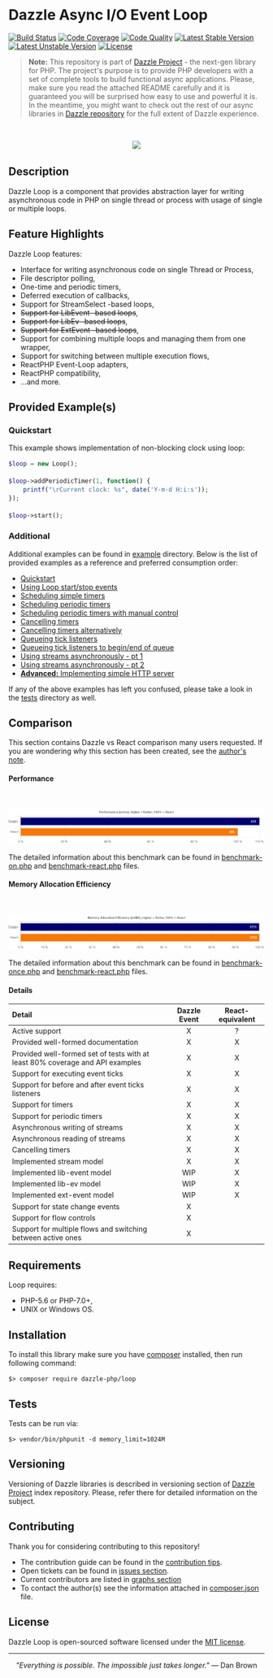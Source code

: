 # Dazzle Async I/O Event Loop

[![Build Status](https://travis-ci.org/dazzle-php/loop.svg)](https://travis-ci.org/dazzle-php/loop)
[![Code Coverage](https://scrutinizer-ci.com/g/dazzle-php/loop/badges/coverage.png?b=master)](https://scrutinizer-ci.com/g/dazzle-php/loop/?branch=master)
[![Code Quality](https://scrutinizer-ci.com/g/dazzle-php/loop/badges/quality-score.png?b=master)](https://scrutinizer-ci.com/g/dazzle-php/loop/?branch=master)
[![Latest Stable Version](https://poser.pugx.org/dazzle-php/loop/v/stable)](https://packagist.org/packages/dazzle-php/loop) 
[![Latest Unstable Version](https://poser.pugx.org/dazzle-php/loop/v/unstable)](https://packagist.org/packages/dazzle-php/loop) 
[![License](https://poser.pugx.org/dazzle-php/loop/license)](https://packagist.org/packages/dazzle-php/loop/license)

> **Note:** This repository is part of [Dazzle Project](https://github.com/dazzle-php/dazzle) - the next-gen library for PHP. The project's purpose is to provide PHP developers with a set of complete tools to build functional async applications. Please, make sure you read the attached README carefully and it is guaranteed you will be surprised how easy to use and powerful it is. In the meantime, you might want to check out the rest of our async libraries in [Dazzle repository](https://github.com/dazzle-php) for the full extent of Dazzle experience.

<br>
<p align="center">
<img src="https://raw.githubusercontent.com/dazzle-php/dazzle/master/media/dazzle-x125.png" />
</p>

## Description

Dazzle Loop is a component that provides abstraction layer for writing asynchronous code in PHP on single thread or process with usage of single or multiple loops.

## Feature Highlights

Dazzle Loop features:

* Interface for writing asynchronous code on single Thread or Process,
* File descriptor polling,
* One-time and periodic timers,
* Deferred execution of callbacks,
* Support for StreamSelect -based loops,
* ~~Support for LibEvent -based loops~~,
* ~~Support for LibEv -based loops~~,
* ~~Support for ExtEvent -based loops~~,
* Support for combining multiple loops and managing them from one wrapper,
* Support for switching between multiple execution flows,
* ReactPHP Event-Loop adapters,
* ReactPHP compatibility,
* ...and more.

## Provided Example(s)

### Quickstart

This example shows implementation of non-blocking clock using loop:

```php
$loop = new Loop();

$loop->addPeriodicTimer(1, function() {
    printf("\rCurrent clock: %s", date('Y-m-d H:i:s'));
});

$loop->start();
```

### Additional

Additional examples can be found in [example](https://github.com/dazzle-php/loop/tree/master/example) directory. Below is the list of provided examples as a reference and preferred consumption order:

- [Quickstart](https://github.com/dazzle-php/loop/blob/master/example/loop_quickstart.php)
- [Using Loop start/stop events](https://github.com/dazzle-php/loop/blob/master/example/loop_using_events.php)
- [Scheduling simple timers](https://github.com/dazzle-php/loop/blob/master/example/loop_using_simple_timers.php)
- [Scheduling periodic timers](https://github.com/dazzle-php/loop/blob/master/example/loop_using_periodic_timers.php)
- [Scheduling periodic timers with manual control](https://github.com/dazzle-php/loop/blob/master/example/loop_using_periodic_timers_controls.php)
- [Cancelling timers](https://github.com/dazzle-php/loop/blob/master/example/loop_cancelling_timers.php)
- [Cancelling timers alternatively](https://github.com/dazzle-php/loop/blob/master/example/loop_cancelling_timers_alternative.php)
- [Queueing tick listeners](https://github.com/dazzle-php/loop/blob/master/example/loop_listening_on_ticks.php)
- [Queueing tick listeners to begin/end of queue](https://github.com/dazzle-php/loop/blob/master/example/loop_listening_on_ticks_all.php)
- [Using streams asynchronously - pt 1](https://github.com/dazzle-php/loop/blob/master/example/loop_io_stream_source.php)
- [Using streams asynchronously - pt 2](https://github.com/dazzle-php/loop/blob/master/example/loop_io_stream_pipe.php)
- [__Advanced:__  Implementing simple HTTP server](https://github.com/dazzle-php/loop/blob/master/example/loop_http_server.php)

If any of the above examples has left you confused, please take a look in the [tests](https://github.com/dazzle-php/loop/tree/master/test) directory as well.

## Comparison

This section contains Dazzle vs React comparison many users requested. If you are wondering why this section has been created, see the [author's note](https://github.com/dazzle-php/dazzle/blob/master/NOTE.md).

#### Performance

<br>
<p align="center">
<img src="https://raw.githubusercontent.com/dazzle-php/loop/master/media/graph-perf-cpu.png" />
</p>

The detailed information about this benchmark can be found in [benchmark-on.php](https://github.com/dazzle-php/loop/blob/master/example-bench/benchmark.php) and [benchmark-react.php](https://github.com/dazzle-php/loop/blob/master/example-bench/benchmark-react.php) files.

#### Memory Allocation Efficiency

<br>
<p align="center">
<img src="https://raw.githubusercontent.com/dazzle-php/loop/master/media/graph-perf-mem.png" />
</p>

The detailed information about this benchmark can be found in [benchmark-once.php](https://github.com/dazzle-php/loop/blob/master/example-bench/benchmark.php) and [benchmark-react.php](https://github.com/dazzle-php/loop/blob/master/example-bench/benchmark-react.php) files.

#### Details

| Detail | Dazzle Event | React-equivalent |
| :--- | :---: | :---: |
| Active support | X | ? |
| Provided well-formed documentation | X | X |
| Provided well-formed set of tests with at least 80% coverage and API examples | X | X |
| Support for executing event ticks | X | X |
| Support for before and after event ticks listeners | X | X |
| Support for timers | X | X |
| Support for periodic timers | X | X | 
| Asynchronous writing of streams | X | X |
| Asynchronous reading of streams | X | X |
| Cancelling timers | X | X |
| Implemented stream model | X | X |
| Implemented lib-event model | WIP | X |
| Implemented lib-ev model | WIP | X |
| Implemented ext-event model | WIP | X |
| Support for state change events | X | |
| Support for flow controls | X | |
| Support for multiple flows and switching between active ones | X | |

## Requirements

Loop requires:

* PHP-5.6 or PHP-7.0+,
* UNIX or Windows OS.

## Installation

To install this library make sure you have [composer](https://getcomposer.org/) installed, then run following command:

```
$> composer require dazzle-php/loop
```

## Tests

Tests can be run via:

```
$> vendor/bin/phpunit -d memory_limit=1024M
```

## Versioning

Versioning of Dazzle libraries is described in versioning section of [Dazzle Project](https://github.com/dazzle-php/dazzle) index repository. Please, refer there for detailed information on the subject.

## Contributing

Thank you for considering contributing to this repository! 

- The contribution guide can be found in the [contribution tips](https://github.com/dazzle-php/loop/blob/master/CONTRIBUTING.md). 
- Open tickets can be found in [issues section](https://github.com/dazzle-php/loop/issues). 
- Current contributors are listed in [graphs section](https://github.com/dazzle-php/loop/graphs/contributors)
- To contact the author(s) see the information attached in [composer.json](https://github.com/dazzle-php/loop/blob/master/composer.json) file.

## License

Dazzle Loop is open-sourced software licensed under the [MIT license](http://opensource.org/licenses/MIT).

<hr>
<p align="center">
<i>"Everything is possible. The impossible just takes longer."</i> ― Dan Brown
</p>
